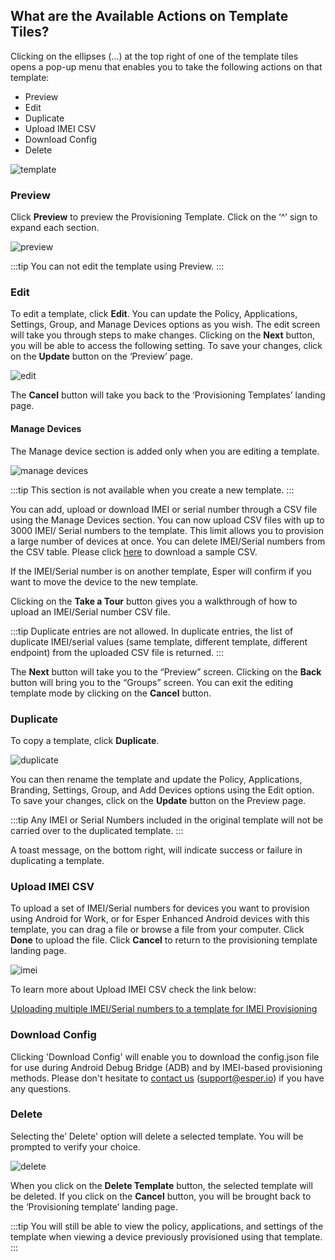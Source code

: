 
## What are the Available Actions on Template Tiles?

Clicking on the ellipses (...) at the top right of one of the template tiles opens a pop-up menu that enables you to take the following actions on that template:

-   Preview 
-   Edit
-   Duplicate
-   Upload IMEI CSV
-   Download Config
-   Delete
    

![template](./images/3_ProvisioningTemplates_Actions.png)

### Preview

Click **Preview** to preview the Provisioning Template. Click on the ‘^’ sign to expand each section.

![preview](./images/4_ProvisioningTemplates_Preview.png)

:::tip
You can not edit the template using Preview.
:::

### Edit

To edit a template, click **Edit**. You can update the Policy, Applications, Settings, Group, and Manage Devices options as you wish. The edit screen will take you through steps to make changes. Clicking on the **Next** button, you will be able to access the following setting. To save your changes, click on the **Update** button on the ‘Preview’ page.

  
![edit](./images/5_ProvisioningTemplates_Edit.png)

The **Cancel** button will take you back to the ‘Provisioning Templates’ landing page.

#### Manage Devices

The Manage device section is added only when you are editing a template.

![manage devices](./images/5a-managedevice.png)

  
:::tip
This section is not available when you create a new template.
:::

You can add, upload or download IMEI or serial number through a CSV file using the Manage Devices section. You can now upload CSV files with up to 3000 IMEI/ Serial numbers to the template. This limit allows you to provision a large number of devices at once. You can delete IMEI/Serial numbers from the CSV table. Please click [here](/develop_sample_CSV.csv) to download a sample CSV. 

If the IMEI/Serial number is on another template, Esper will confirm if you want to move the device to the new template.

Clicking on the **Take a Tour** button gives you a walkthrough of how to upload an IMEI/Serial number CSV file.

:::tip
Duplicate entries are not allowed. In duplicate entries, the list of duplicate IMEI/serial values (same template, different template, different endpoint) from the uploaded CSV file is returned.
:::

The **Next** button will take you to the “Preview” screen. Clicking on the **Back** button will bring you to the “Groups” screen. You can exit the editing template mode by clicking on the **Cancel** button.

### Duplicate

To copy a template, click **Duplicate**.

![duplicate](./images/6_ProvisioningTemplates_Duplicate.png)

You can then rename the template and update the Policy, Applications, Branding, Settings, Group, and Add Devices options using the Edit option. To save your changes, click on the **Update** button on the Preview page.

:::tip
Any IMEI or Serial Numbers included in the original template will not be carried over to the duplicated template.
:::

A toast message, on the bottom right, will indicate success or failure in duplicating a template.

### Upload IMEI CSV

To upload a set of IMEI/Serial numbers for devices you want to provision using Android for Work, or for Esper Enhanced Android devices with this template, you can drag a file or browse a file from your computer. Click **Done** to upload the file. Click **Cancel** to return to the provisioning template landing page.

![imei](./images/7_ProvisioningTemplates_IMEI_Upload.png)
  

To learn more about Upload IMEI CSV check the link below: 

[Uploading multiple IMEI/Serial numbers to a template for IMEI Provisioning](../provisioning-methods/imei-provisioning.md)

### Download Config

Clicking 'Download Config' will enable you to download the config.json file for use during Android Debug Bridge (ADB) and by IMEI-based provisioning methods. Please don't hesitate to [contact us](../getting-started/contact.md) ([support@esper.io](mailto:support@esper.io)) if you have any questions.

### Delete

Selecting the’ Delete' option will delete a selected template. You will be prompted to verify your choice.

![delete](./images/8_ProvisioningTemplates_Delete_Template.png)

When you click on the **Delete Template** button, the selected template will be deleted. If you click on the **Cancel** button, you will be brought back to the ‘Provisioning template’ landing page.

:::tip
You will still be able to view the policy, applications, and settings of the template when viewing a device previously provisioned using that template.
:::